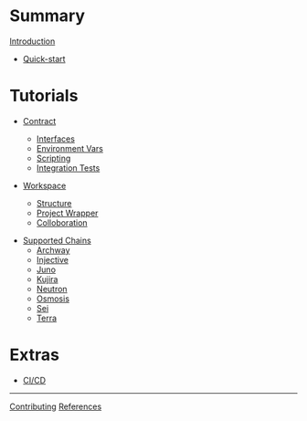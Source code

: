 # Summary

[Introduction](intro.md)

- [Quick-start](./quick_start.md)

# Tutorials

- [Contract](./single_contract/index.md)
  - [Interfaces](./single_contract/interfaces.md)
  - [Environment Vars](./single_contract/env-variable.md)
  - [Scripting](./single_contract/scripting.md)
  - [Integration Tests](./single_contract/integration-tests.md)


- [Workspace](./workspace/index.md)
  - [Structure]()
  - [Project Wrapper]()
  - [Colloboration]()

[//]: # (# Integrations)

[//]: # (- [cw-multi-test]&#40;&#41;)

[//]: # (- [test-tube]&#40;&#41;)

[//]: # (- [live-chains]&#40;&#41;)

- [Supported Chains](./chains/index.md)
  - [Archway](./chains/archway.md)
  - [Injective](./chains/injective.md)
  - [Juno](./chains/juno.md)
  - [Kujira](./chains/kujira.md)
  - [Neutron](./chains/neutron.md)
  - [Osmosis](./chains/osmosis.md)
  - [Sei](./chains/sei.md)
  - [Terra](./chains/terra.md)

# Extras

- [CI/CD](./ci-cd.md)

---

[Contributing](./contributing.md)
[References](references.md)
